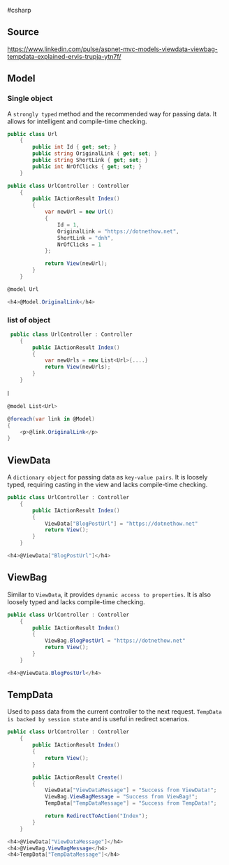 #csharp 

## Source
https://www.linkedin.com/pulse/aspnet-mvc-models-viewdata-viewbag-tempdata-explained-ervis-trupja-ytn7f/

## Model
### Single object
A `strongly typed` method and the recommended way for passing data. It allows for intelligent and compile-time checking.
```csharp
public class Url
    {
        public int Id { get; set; }
        public string OriginalLink { get; set; }
        public string ShortLink { get; set; }
        public int NrOfClicks { get; set; }
    }

```

```csharp
public class UrlController : Controller
    {
        public IActionResult Index()
        {
            var newUrl = new Url()
            {
                Id = 1,
                OriginalLink = "https://dotnethow.net",
                ShortLink = "dnh",
                NrOfClicks = 1
            };

            return View(newUrl);
        }
    }

```

```csharp
@model Url

<h4>@Model.OriginalLink</h4>
```

### list of object
```csharp
 public class UrlController : Controller
    {
        public IActionResult Index()
        {
            var newUrls = new List<Url>{....}
            return View(newUrls);
        }
    }
```
I
```csharp
@model List<Url>

@foreach(var link in @Model)
{
    <p>@link.OriginalLink</p>
}
```

## ViewData
A `dictionary object` for passing data as `key-value pairs`. It is loosely typed, requiring casting in the view and lacks compile-time checking.
```csharp
public class UrlController : Controller
    {
        public IActionResult Index()
        {
            ViewData["BlogPostUrl"] = "https://dotnethow.net"
            return View();
        }
    }
```

```csharp
<h4>@ViewData["BlogPostUrl"]</h4>
```

## ViewBag
Similar to `ViewData`, it provides `dynamic access to properties`. It is also loosely typed and lacks compile-time checking.
```csharp
public class UrlController : Controller
    {
        public IActionResult Index()
        {
            ViewBag.BlogPostUrl = "https://dotnethow.net"
            return View();
        }
    }
```

```csharp
<h4>@ViewData.BlogPostUrl</h4>
```

## TempData 
Used to pass data from the current controller to the next request. `TempData is backed by session state` and is useful in redirect scenarios.
```csharp
public class UrlController : Controller
    {
        public IActionResult Index()
        {
            return View();
        }

        public IActionResult Create()
        {
            ViewData["ViewDataMessage"] = "Success from ViewData!";
            ViewBag.ViewBagMessage = "Success from ViewBag!";
            TempData["TempDataMessage"] = "Success from TempData!";

            return RedirectToAction("Index");
        }
    }
```

```csharp
<h4>@ViewData["ViewDataMessage"]</h4>
<h4>@ViewBag.ViewBagMessage</h4>
<h4>TempData["TempDataMessage"]</h4>
```